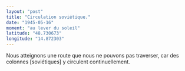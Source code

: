 ```yaml
---
layout: "post"
title: "Circulation soviétique."
date: "1945-05-16"
moment: "au lever du soleil"
latitude: "48.730673"
longitude: "14.872303"
---
```


Nous atteignons une route que nous ne pouvons pas traverser, car des colonnes [soviétiques] y circulent continuellement.


<div class="histoire"></div>

<div class="commentaire"></div>
